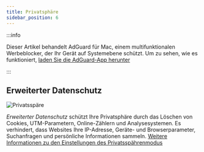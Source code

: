 ```yaml
---
title: Privatsphäre
sidebar_position: 6
---
```


:::info

Dieser Artikel behandelt AdGuard für Mac, einem multifunktionalen Werbeblocker, der Ihr Gerät auf Systemebene schützt. Um zu sehen, wie es funktioniert, [laden Sie die AdGuard-App herunter](https://agrd.io/download-kb-adblock)

:::

## Erweiterter Datenschutz

![Privatsspäre](https://cdn.adtidy.org/content/kb/ad_blocker/mac/stealth.png)

_Erweiterter Datenschutz_ schützt Ihre Privatsphäre durch das Löschen von Cookies, UTM-Parametern, Online-Zählern und Analysesystemen. Es verhindert, dass Websites Ihre IP-Adresse, Geräte- und Browserparameter, Suchanfragen und persönliche Informationen sammeln. [Weitere Informationen zu den Einstellungen des Privatsspährenmodus](/general/stealth-mode)
